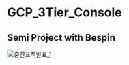 # GCP_3Tier_Console
Semi Project with Bespin
---

![중간프젝발표_1](https://user-images.githubusercontent.com/102592847/213396573-ac856661-8fe2-4f84-b37e-21b642efbaf4.png)
